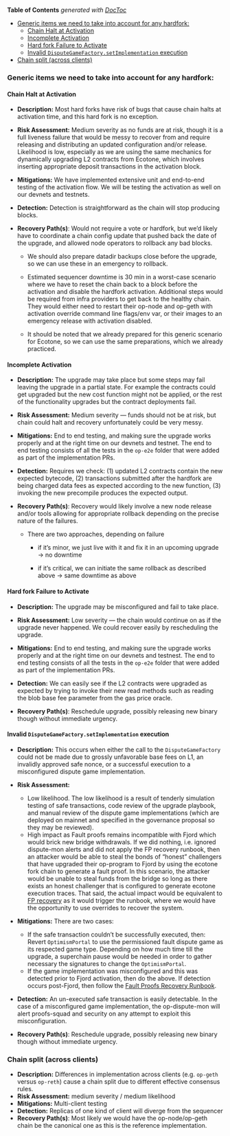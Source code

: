 <!-- START doctoc generated TOC please keep comment here to allow auto update -->
<!-- DON'T EDIT THIS SECTION, INSTEAD RE-RUN doctoc TO UPDATE -->
**Table of Contents**  *generated with [DocToc](https://github.com/thlorenz/doctoc)*

- [Generic items we need to take into account for any hardfork:](#generic-items-we-need-to-take-into-account-for-any-hardfork)
  - [Chain Halt at Activation](#chain-halt-at-activation)
  - [Incomplete Activation](#incomplete-activation)
  - [Hard fork Failure to Activate](#hard-fork-failure-to-activate)
  - [Invalid `DisputeGameFactory.setImplementation` execution](#invalid-disputegamefactorysetimplementation-execution)
- [Chain split (across clients)](#chain-split-across-clients)

<!-- END doctoc generated TOC please keep comment here to allow auto update -->

### Generic items we need to take into account for any hardfork:

#### Chain Halt at Activation

- **Description:** Most hard forks have risk of bugs that cause chain halts at activation time, and this hard fork is no exception.

- **Risk Assessment:** Medium severity as no funds are at risk, though it is a full liveness failure that would be messy to recover from and require releasing and distributing an updated configuration and/or release. Likelihood is low, especially as we are using the same mechanics for dynamically upgrading L2 contracts from Ecotone, which involves inserting appropriate deposit transactions in the activation block.

- **Mitigations:** We have implemented extensive unit and end-to-end testing of the activation flow.  We will be testing the activation as well on our devnets and testnets.

- **Detection:** Detection is straightforward as the chain will stop producing blocks.

- **Recovery Path(s)**: Would not require a vote or hardfork, but we’d likely have to coordinate a chain config update that pushed back the date of the upgrade, and allowed node operators to rollback any bad blocks.

    - We should also prepare datadir backups close before the upgrade, so we can use these in an emergency to rollback.

    - Estimated sequencer downtime is 30 min in a worst-case scenario where we have to reset the chain back to a block before the activation and disable the hardfork activation. Additional steps would be required from infra providers to get back to the healthy chain. They would either need to restart their op-node and op-geth with activation override command line flags/env var, or their images to an emergency release with activation disabled.

    - It should be noted that we already prepared for this generic scenario for Ecotone, so we can use the same preparations, which we already practiced.

#### Incomplete Activation

- **Description:** The upgrade may take place but some steps may fail leaving the upgrade in a partial state. For example the contracts could get upgraded but the new cost function might not be applied, or the rest of the functionality upgrades but the contract deployments fail.

- **Risk Assessment:** Medium severity — funds should not be at risk, but chain could halt and recovery unfortunately could be very messy.

- **Mitigations:** End to end testing, and making sure the upgrade works properly and at the right time on our devnets and testnet. The end to end testing consists of all the tests in the `op-e2e` folder that were added as part of the implementation PRs.

- **Detection:** Requires we check: (1) updated L2 contracts contain the new expected bytecode, (2) transactions submitted after the hardfork are being charged data fees as expected according to the new function, (3) invoking the new precompile produces the expected output.

- **Recovery Path(s)**: Recovery would likely involve a new node release and/or tools allowing for appropriate rollback depending on the precise nature of the failures.

    - There are two approaches, depending on failure

        - if it’s minor, we just live with it and fix it in an upcoming upgrade → no downtime

        - if it’s critical, we can initiate the same rollback as described above → same downtime as above

#### Hard fork Failure to Activate

- **Description:** The upgrade may be misconfigured and fail to take place.

- **Risk Assessment:** Low severity — the chain would continue on as if the upgrade never happened. We could recover easily by rescheduling the upgrade.

- **Mitigations:** End to end testing, and making sure the upgrade works properly and at the right time on our devnets and testnest. The end to end testing consists of all the tests in the `op-e2e` folder that were added as part of the implementation PRs.

- **Detection:** We can easily see if the L2 contracts were upgraded as expected by trying to invoke their new read methods such as reading the blob base fee parameter from the gas price oracle.

- **Recovery Path(s)**: Reschedule upgrade, possibly releasing new binary though without immediate urgency.

#### Invalid `DisputeGameFactory.setImplementation` execution

- **Description:** This occurs when either the call to the `DisputeGameFactory` could not be made due to grossly unfavorable base fees on L1, an invalidly approved safe nonce, or a successful execution to a misconfigured dispute game implementation.

- **Risk Assessment:**
    - Low likelihood. The low likelihood is a result of tenderly simulation testing of safe transactions, code review of the upgrade playbook, and manual review of the dispute game implementations (which are deployed on mainnet and specified in the governance proposal so they may be reviewed).
    - High impact as Fault proofs remains incompatible with Fjord which would brick new bridge withdrawals. If we did nothing, i.e. ignored dispute-mon alerts and did not apply the FP recovery runbook, then an attacker would be able to steal the bonds of “honest” challengers that have upgraded their op-program to Fjord by using the ecotone fork chain to generate a fault proof. In this scenario, the attacker would be unable to steal funds from the bridge so long as there exists an honest challenger that is configured to generate ecotone execution traces. That said, the actual impact would be equivalent to [FP recovery](https://www.notion.so/8dad0f1e6d4644c281b0e946c89f345f?pvs=21) as it would trigger the runbook, where we would have the opportunity to use overrides to recover the system.

- **Mitigations:** There are two cases:
    - If the safe transaction couldn’t be successfully executed, then: Revert `OptimismPortal` to use the permissioned fault dispute game as its respected game type. Depending on how much time till the upgrade, a superchain pause would be needed in order to gather necessary the signatures to change the `OptimismPortal`.
    - If the game implementation was misconfigured and this was detected prior to Fjord activation, then do the above. If detection occurs post-Fjord, then follow the [Fault Proofs Recovery Runbook](https://www.notion.so/8dad0f1e6d4644c281b0e946c89f345f?pvs=21).

- **Detection:** An un-executed safe transaction is easily detectable. In the case of a misconfigured game implementation, the op-dispute-mon will alert proofs-squad and security on any attempt to exploit this misconfiguration.

- **Recovery Path(s)**: Reschedule upgrade, possibly releasing new binary though without immediate urgency.

### Chain split (across clients)

- **Description:** Differences in implementation across clients (e.g. `op-geth` versus `op-reth`) cause a chain split due to different effective consensus rules.
- **Risk Assessment:** medium severity / medium likelihood
- **Mitigations:** 
Multi-client testing
- **Detection:** Replicas of one kind of client will diverge from the sequencer
- **Recovery Path(s)**: Most likely we would have the op-node/op-geth chain be the canonical one as this is the reference implementation.
